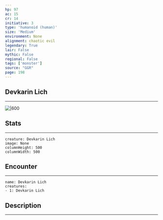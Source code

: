 ```yaml
---
hp: 97
ac: 15
cr: 14
initiative: 3
type: 'humanoid (human)'    
size: 'Medium'
environment: None
alignment: chaotic evil
legendary: True
lair: False
mythic: False
regional: False
tags: ['monster']
source: "GGR"
page: 198
---
```


## Devkarin Lich
---

![|600](D:/Program%20Files/5e.tools/img/bestiary/GGR/Devkarin%20Lich.jpg)

## Stats
---

```statblock
creature: Devkarin Lich
image: None
columnHeight: 500
columnWidth: 500
```

## Encounter
---

```encounter-table
name: Devkarin Lich
creatures:
- 1: Devkarin Lich
```

## Description
---




